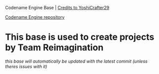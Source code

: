 Codename Engine Base | [Credits to YoshiCrafter29](https://github.com/YoshiCrafter29)

[Codename Engine repository](https://github.com/YoshiCrafter29/CodenameEngine)

<h1> This base is used to create projects by Team Reimagination </h1>

*this base will automatically be updated with the latest commit (unless theres issues with it)*

